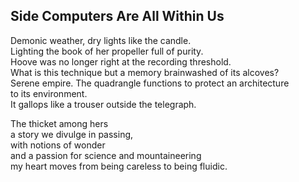 Side Computers Are All Within Us
--------------------------------
Demonic weather, dry lights like the candle.  
Lighting the book of her propeller full of purity.  
Hoove was no longer right at the recording threshold.  
What is this technique but a memory brainwashed of its alcoves?  
Serene empire. The quadrangle functions to protect an architecture  
to its environment.  
It gallops like a trouser outside the telegraph.  
  
The thicket among hers  
a story we divulge in passing,  
with notions of wonder  
and a passion for science and mountaineering  
my heart moves from being careless to being fluidic.  
